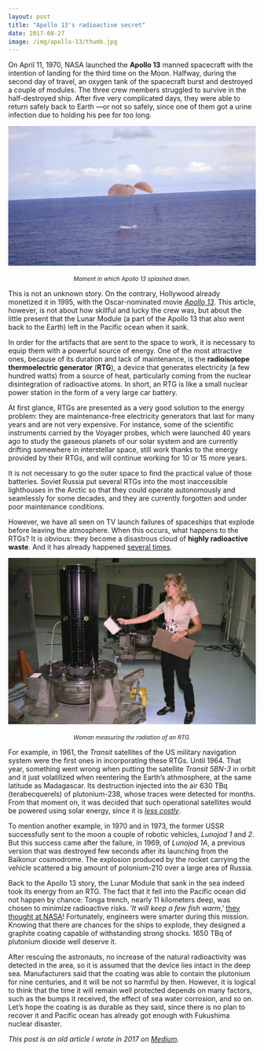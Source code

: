 ```yaml
---
layout: post
title: "Apollo 13's radioactive secret"
date: 2017-08-27
image: /img/apollo-13/thumb.jpg
---     
```

On April 11, 1970, NASA launched the **Apollo 13** manned spacecraft with the intention of landing for the third time on the Moon. Halfway, during the second day of travel, an oxygen tank of the spacecraft burst and destroyed a couple of modules. The three crew members struggled to survive in the half-destroyed ship. After five very complicated days, they were able to return safely back to Earth —or not so safely, since one of them got a urine infection due to holding his pee for too long.

![](/img/apollo-13/rtg-apollo-13-splash.jpg)
*<center><small>Moment in which Apollo 13 splashed down.</small></center>*

This is not an unknown story. On the contrary, Hollywood already monetized it in 1995, with the Oscar-nominated movie [*Apollo 13*](https://www.imdb.com/title/tt0112384/). This article, however, is not about how skillful and lucky the crew was, but about the little present that the Lunar Module (a part of the Apollo 13 that also went back to the Earth) left in the Pacific ocean when it sank.

In order for the artifacts that are sent to the space to work, it is necessary to equip them with a powerful source of energy. One of the most attractive ones, because of its duration and lack of maintenance, is the **radioisotope thermoelectric generator** (**RTG**), a device that generates electricity (a few hundred watts) from a source of heat, particularly coming from the nuclear disintegration of radioactive atoms. In short, an RTG is like a small nuclear power station in the form of a very large car battery.

At first glance, RTGs are presented as a very good solution to the energy problem: they are maintenance-free electricity generators that last for many years and are not very expensive. For instance, some of the scientific instruments carried by the Voyager probes, which were launched 40 years ago to study the gaseous planets of our solar system and are currently drifting somewhere in interstellar space, still work thanks to the energy provided by their RTGs, and will continue working for 10 or 15 more years.

It is not necessary to go the outer space to find the practical value of those batteries. Soviet Russia put several RTGs into the most inaccessible lighthouses in the Arctic so that they could operate autonomously and seamlessly for some decades, and they are currently forgotten and under poor maintenance conditions.

However, we have all seen on TV launch failures of spaceships that explode before leaving the atmosphere. When this occurs, what happens to the RTGs? It is obvious: they become a disastrous cloud of **highly radioactive waste**. And it has already happened [several times](https://listverse.com/2012/01/20/top-10-space-age-radiation-incidents/).

![](/img/apollo-13/rtg-woman-measuring.jpg)
*<center><small>Woman measuring the radiation of an RTG.</small></center>*

For example, in 1961, the *Transit* satellites of the US military navigation system were the first ones in incorporating these RTGs. Until 1964. That year, something went wrong when putting the satellite *Transit 5BN-3* in orbit and it just volatilized when reentering the Earth’s athmosphere, at the same latitude as Madagascar. Its destruction injected into the air 630 TBq (terabecquerels) of plutonium-238, whose traces were detected for months. From that moment on, it was decided that such operational satellites would be powered using solar energy, since it is [*less costly*](https://space.skyrocket.de/doc_sdat/transit-5bn.htm).

To mention another example, in 1970 and in 1973, the former USSR successfully sent to the moon a couple of robotic vehicles, *Lunojod 1* and *2*. But this success came after the failure, in 1969, of *Lunojod 1A*, a previous version that was destroyed few seconds after its launching from the Baikonur cosmodrome. The explosion produced by the rocket carrying the vehicle scattered a big amount of polonium-210 over a large area of Russia.

Back to the Apollo 13 story, the Lunar Module that sank in the sea indeed took its energy from an RTG. The fact that it fell into the Pacific ocean did not happen by chance: Tonga trench, nearly 11 kilometers deep, was chosen to minimize radioactive risks. ‘*It will keep a few fish warm*,’ [they thought at NASA](http://www.spacesafetymagazine.com/aerospace-engineering/nuclear-propulsion/will-anyone-recover-apollo-13s-plutonium/)! Fortunately, engineers were smarter during this mission. Knowing that there are chances for the ships to explode, they designed a graphite coating capable of withstanding strong shocks. 1650 TBq of plutonium dioxide well deserve it.

After rescuing the astronauts, no increase of the natural radioactivity was detected in the area, so it is assumed that the device lies intact in the deep sea. Manufacturers said that the coating was able to contain the plutonium for nine centuries, and it will be not so harmful by then. However, it is logical to think that the time it will remain well protected depends on many factors, such as the bumps it received, the effect of sea water corrosion, and so on. Let’s hope the coating is as durable as they said, since there is no plan to recover it and Pacific ocean has already got enough with Fukushima nuclear disaster.


*This post is an old article I wrote in 2017 on [Medium](https://medium.com/@quesadagranja/on-april-11-1970-nasa-launched-the-apollo-13-manned-spacecraft-with-the-intention-of-landing-for-306600ea66fe).*